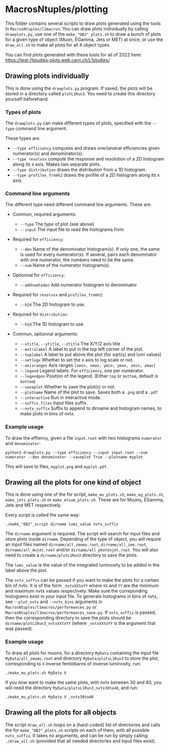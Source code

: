 # MacrosNtuples/plotting

This folder contains several scripts to draw plots generated using the tools in `MacrosNtuples/l1macros`.
You can draw plots individually by calling `drawplots.py`, use one of the `make_"OBJ"_plots.sh` 
to draw a bunch of plots for a given type of object (Muon, EGamma, Jets or MET) at once,
or use the `draw_all.sh` to make all plots for all 4 object types.

You can find plots generated with these tools for all of 2022 here: https://test-l1studies-plots.web.cern.ch/L1studies/

## Drawing plots individually

This is done using the `drawplots.py` program. If saved, the plots will be stored in a directory called `plotL1Run3`.
You need to create this directory yourself beforehand.

### Types of plots
The `drawplots.py` can make different types of plots, specified with the `--type` command line argument.

These types are:
   - `--type efficiency` computes and draws one/several efficiencies given numerator(s) and denominator(s).
   - `--type resolvsx` compute the response and resolution of a 2D histogram along its x axis. Makes two separate plots.
   - `--type distribution` draws the distribution from a 1D histogram.
   - `--type profilex_fromh2` draws the profile of a 2D histogram along its x axis.

### Command line arguments
The different type need different command line arguments. These are:
   - Common, required arguments:
      - `--type` The type of plot (see above)
      - `--input` The input file to read the histograms from

   - Required for `efficiency`:
      - `--den` Name of the denominator histogram(s). If only one, the same is used for every numerator(s). 
      If several, pairs each denominator with one numerator, the numbers need to be the same.
      - `--num` Name of the numerator histogram(s).

   - Optionnal for `efficiency`:
      - `--addnumtoden` Add numerator histogram to denominator

   - Required for `resolvsx` and `profilex_fromh2`:
      - `--h2d` The 2D histogram to use.

   - Required for `distribution`:
      - `--h1d` The 1D histogram to use.

   - Commun, optionnal arguments: 
      - `--xtitle`, `--ytitle`, `--ztitle` The X/Y/Z axis title
      - `--extralabel` A label to put in the top left corner of the plot.
      - `--toplabel` A label to put above the plot (for sqrt(s) and lumi values)
      - `--setlogx` Whether to set the x axis to log scale or not. 
      - `--axisranges` Axis ranges `[xmin, xmax, ymin, ymax, zmin, zmax]`
      - `--legend` Legend labels. For `efficiency`, one per numerator.
      - `--legendpos` Position of the legend. (Either `top` or `bottom`, default is `bottom`)
      - `--saveplot` Whether to save the plot(s) or not.
      - `--plotname` Name of the plot to save. Saves both a `.png` and a `.pdf`
      - `--interactive` Run in interactive mode.
      - `--suffix_files` Input files suffix.
      - `--nvtx_suffix` Suffix to append to dirname and histogram names, to make plots in bins of nvtx.

### Example usage 
To draw the effiency, given a file `input.root` with two histograms `numerator` and `denominator`:
```
python3 drawplots.py --type efficiency --input input.root --num numerator --den denominator --saveplot True --plotname myplot
```
This will save to files, `myplot.png` and `myplot.pdf`.

## Drawing all the plots for one kind of object

This is done using one of the for script, `make_mu_plots.sh`, `make_eg_plots.sh`, `make_jets_plots.sh` or `make_etsum_plots.sh`.
These are for Muons, EGamma, Jets and MET respectively.

Every script is called the same way:
```
./make_"OBJ"_script dirname lumi_value nvtx_suffix
```

The `dirname` argument is required. The script will search for input files and store plots inside `dirname`.
Depending of the type of object, you will require an input files named 
`dirname/all_zmumu.root`, `dirname/all_zee.root`, `dirname/all_mujet.root` and/or `dirname/all_photonjet.root`.
You will also need to create a `dirname/plotL1Run3` directory to save the plots.

The `lumi_value` is the value of the integrated luminosity to be added in the label above the plot. 

The `nvtx_suffix` can be passed if you want to make the plots for a certain bin of nvtx.
It is of the form `_nvtxXXtoYY` where `XX` and `YY` are the minimum and maximum nvtx values respectively. 
Make sure the correponding histograms exist in your input file.
To generate histograms in bins of nvtx, see `--plot_nvtx` and `--nvtx_bins` arguments in `MacrosNtuples/l1macros/performances.py` or `MacrosNtuples/l1macros/performances_nano.py`.
If `nvtx_suffix` is passed, then the corresponding directory to save the plots should be `dirname/plotL1Run3_nvtxXXtoYY`
(where `_nvtxXXtoYY` is the argument that was passed).

### Example usage
To draw all plots for muons, for a directory `MyData` containing the input file `MyData/all_zmumu.root` 
and directory `MyData/plotsL1Run3` to store the plot, corresponding to `X` inverse femtobarns of inverse luminosity, run:
```
./make_mu_plots.sh MyData X
```

If you now want to make the same plots, with nvtx between 30 and 40, you will need the directory `MyData/plotsL1Run3_nvtx30to40`,
and run:
```
./make_mu_plots.sh MyData X _nvtx30to40
```

## Drawing all the plots for all objects

The script `draw_all.sh` loops on a (hard-coded) list of directories and calls the for `make_"OBJ"_plots.sh` scripts 
on each of them, with all possible `nvtx_suffix`. It takes no arguments, and can be run by simply calling `./draw_all.sh`
(provided that all needed directories and input files exist).
